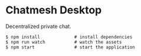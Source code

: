 # Chatmesh Desktop

Decentralized private chat.

```
$ npm install             # install dependencies
$ npm run watch           # watch the assets
$ npm start               # start the application
```
